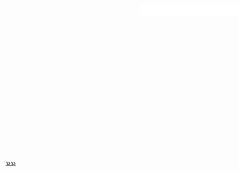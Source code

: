 <html xmlns="http://www.w3.org/1999/xhtml">
<head>
<link rel="stylesheet" type="text/css" href="css/style.css">
<title>搜索框1-3</title>
<style type="text/css">
	header,#sidebar{display:none}
	#main-content {
	    float: none;
	    width: auto;
	}
	
	body{background:#333;}
	.bg-div{background-image: url(river.jpg);
		width:1228px;height:690px;
		margin:0 auto;
		position: relative;}
	.logo{background-image: url(logo.png);
		width:107px;height:53px;float: left;
		margin: -4px 18px 0 0}
	form{float: left; background-color: #fff;padding: 5px;}
	.search-input-text{border:0;float: left;
		height: 25px;line-height: 25px;
		outline: none; width: 350px;}
	.search-input-button{border:0;float: left;
		background-image: url(search-button.png);
		width: 29px;height: 29px;}
	.search-box{position: absolute; top: 200px; left: 300px;}
</style>
</head>

<body>
	<div class="bg-div">
		<div class="search-box">
			<div class="logo"></div>
			<form>
				<input type="text" class="search-input-text">
				<input type="submit" class="search-input-button" value="">
			</form>
		</div>
	</div>
	<a href="My.html">haha</a>	
	<script type="text/javascript">
	    let mainContent = document.getElementById('main-content');
	    document.body.appendChild(mainContent);
	</script>
</body>
</html>
